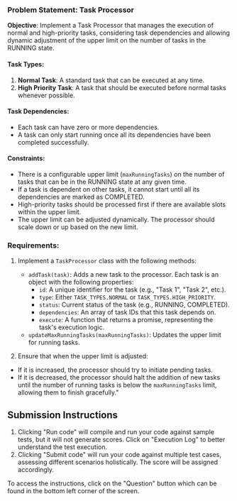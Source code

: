### Problem Statement: Task Processor

**Objective**: Implement a Task Processor that manages the execution of normal and high-priority tasks, considering task dependencies and allowing dynamic adjustment of the upper limit on the number of tasks in the RUNNING state.

#### Task Types:

1. **Normal Task**: A standard task that can be executed at any time.
2. **High Priority Task**: A task that should be executed before normal tasks whenever possible.

#### Task Dependencies:

- Each task can have zero or more dependencies.
- A task can only start running once all its dependencies have been completed successfully.

#### Constraints:

- There is a configurable upper limit (`maxRunningTasks`) on the number of tasks that can be in the RUNNING state at any given time.
- If a task is dependent on other tasks, it cannot start until all its dependencies are marked as COMPLETED.
- High-priority tasks should be processed first if there are available slots within the upper limit.
- The upper limit can be adjusted dynamically. The processor should scale down or up based on the new limit.

### Requirements:

1. Implement a `TaskProcessor` class with the following methods:

   - `addTask(task)`: Adds a new task to the processor. Each task is an object with the following properties:
     - `id`: A unique identifier for the task (e.g., "Task 1", "Task 2", etc.).
     - `type`: Either `TASK_TYPES.NORMAL` or `TASK_TYPES.HIGH_PRIORITY`.
     - `status`: Current status of the task (e.g., RUNNING, COMPLETED).
     - `dependencies`: An array of task IDs that this task depends on.
     - `execute`: A function that returns a promise, representing the task's execution logic.
   - `updateMaxRunningTasks(maxRunningTasks)`: Updates the upper limit for running tasks.

2. Ensure that when the upper limit is adjusted:

- If it is increased, the processor should try to initiate pending tasks.
- If it is decreased, the processor should halt the addition of new tasks until the number of running tasks is below the `maxRunningTasks` limit, allowing them to finish gracefully."

## Submission Instructions

1. Clicking "Run code" will compile and run your code against sample tests, but it will not generate scores. Click on "Execution Log" to better understand the test execution.
2. Clicking "Submit code" will run your code against multiple test cases, assessing different scenarios holistically. The score will be assigned accordingly.

To access the instructions, click on the "Question" button which can be found in the bottom left corner of the screen.
